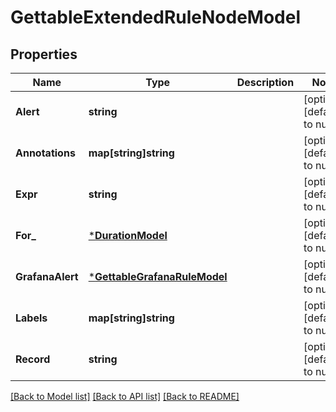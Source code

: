 # GettableExtendedRuleNodeModel

## Properties
Name | Type | Description | Notes
------------ | ------------- | ------------- | -------------
**Alert** | **string** |  | [optional] [default to null]
**Annotations** | **map[string]string** |  | [optional] [default to null]
**Expr** | **string** |  | [optional] [default to null]
**For_** | [***DurationModel**](Duration.md) |  | [optional] [default to null]
**GrafanaAlert** | [***GettableGrafanaRuleModel**](GettableGrafanaRule.md) |  | [optional] [default to null]
**Labels** | **map[string]string** |  | [optional] [default to null]
**Record** | **string** |  | [optional] [default to null]

[[Back to Model list]](../README.md#documentation-for-models) [[Back to API list]](../README.md#documentation-for-api-endpoints) [[Back to README]](../README.md)



